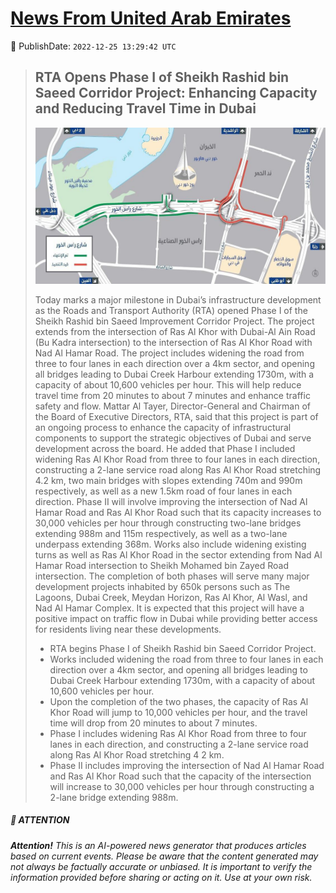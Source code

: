 [News From United Arab Emirates](https://github.com/UAE-Camel/News)
==========


📆 PublishDate: `2022-12-25 13:29:42 UTC`


> ## RTA Opens Phase I of Sheikh Rashid bin Saeed Corridor Project: Enhancing Capacity and Reducing Travel Time in Dubai
> <p align="center"><img height="250" src="https://github.com/UAE-Camel/News/raw/main/images/1395303114080.jpg"></p
> 
> Today marks a major milestone in Dubai’s infrastructure development as the Roads and Transport Authority (RTA) opened Phase I of the Sheikh Rashid bin Saeed Improvement Corridor Project. The project extends from the intersection of Ras Al Khor with Dubai-Al Ain Road (Bu Kadra intersection) to the intersection of Ras Al Khor Road with Nad Al Hamar Road. The project includes widening the road from three to four lanes in each direction over a 4km sector, and opening all bridges leading to Dubai Creek Harbour extending 1730m, with a capacity of about 10,600 vehicles per hour. This will help reduce travel time from 20 minutes to about 7 minutes and enhance traffic safety and flow. Mattar Al Tayer, Director-General and Chairman of the Board of Executive Directors, RTA, said that this project is part of an ongoing process to enhance the capacity of infrastructural components to support the strategic objectives of Dubai and serve development across the board. He added that Phase I included widening Ras Al Khor Road from three to four lanes in each direction, constructing a 2-lane service road along Ras Al Khor Road stretching 4.2 km, two main bridges with slopes extending 740m and 990m respectively, as well as a new 1.5km road of four lanes in each direction. Phase II will involve improving the intersection of Nad Al Hamar Road and Ras Al Khor Road such that its capacity increases to 30,000 vehicles per hour through constructing two-lane bridges extending 988m and 115m respectively, as well as a two-lane underpass extending 368m. Works also include widening existing turns as well as Ras Al Khor Road in the sector extending from Nad Al Hamar Road intersection to Sheikh Mohamed bin Zayed Road intersection. The completion of both phases will serve many major development projects inhabited by 650k persons such as The Lagoons, Dubai Creek, Meydan Horizon, Ras Al Khor, Al Wasl, and Nad Al Hamar Complex. It is expected that this project will have a positive impact on traffic flow in Dubai while providing better access for residents living near these developments.
> 
> - RTA begins Phase I of Sheikh Rashid bin Saeed Corridor Project.
> - Works included widening the road from three to four lanes in each direction over a 4km sector, and opening all bridges leading to Dubai Creek Harbour extending 1730m, with a capacity of about 10,600 vehicles per hour.
> - Upon the completion of the two phases, the capacity of Ras Al Khor Road will jump to 10,000 vehicles per hour, and the travel time will drop from 20 minutes to about 7 minutes.
> - Phase I includes widening Ras Al Khor Road from three to four lanes in each direction, and constructing a 2-lane service road along Ras Al Khor Road stretching 4 2 km.
> - Phase II includes improving the intersection of Nad Al Hamar Road and Ras Al Khor Road such that the capacity of the intersection will increase to 30,000 vehicles per hour through constructing a 2-lane bridge extending 988m.


##### 📝 ATTENTION

###### **Attention!** This is an AI-powered news generator that produces articles based on current events. Please be aware that the content generated may not always be factually accurate or unbiased. It is important to verify the information provided before sharing or acting on it. Use at your own risk.
